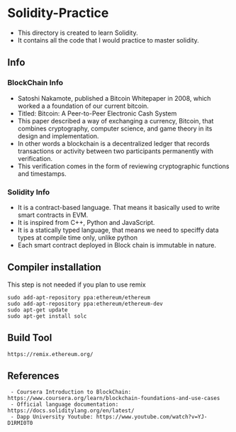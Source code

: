 # Solidity-Practice

 - This directory is created to learn Solidity.
 - It contains all the code that I would practice to master solidity.

 ## Info

 ### BlockChain Info
 - Satoshi Nakamote, published a Bitcoin Whitepaper in 2008, which worked a a foundation of our current bitcoin.
 - Titled: Bitcoin: A Peer-to-Peer Electronic Cash System
 - This paper described a way of exchanging a currency, Bitcoin, that combines cryptography, computer science, and game theory in its design and implementation.
 - In other words a blockchain is a decentralized ledger that records transactions or activity between two participants permanently with verification.
 - This verification comes in the form of reviewing cryptographic functions and timestamps. 

 ### Solidity Info
 - It is a contract-based language. That means it basically used to write smart contracts in EVM.
 - It is inspired from C++, Python and JavaScript.
 - It is a statically typed language, that means we need to speciffy data types at compile time only, unlike python
 - Each smart contract deployed in Block chain is immutable in nature.
 

## Compiler installation

This step is not needed if you plan to use remix
```
sudo add-apt-repository ppa:ethereum/ethereum
sudo add-apt-repository ppa:ethereum/ethereum-dev
sudo apt-get update
sudo apt-get install solc
```

## Build Tool

```
https://remix.ethereum.org/
```

## References

```
 - Coursera Introduction to BlockChain: https://www.coursera.org/learn/blockchain-foundations-and-use-cases
 - Official language documentation: https://docs.soliditylang.org/en/latest/
 - Dapp University Youtube: https://www.youtube.com/watch?v=YJ-D1RMI0T0
```